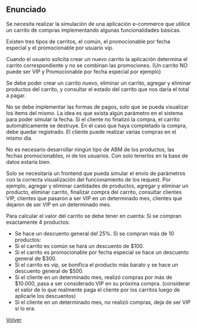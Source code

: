 ## Enunciado

Se necesita realizar la simulación de una aplicación e-commerce que utilice un carrito de compras implementando algunas funcionalidades básicas.

Existen tres tipos de carritos, el común, el promocionable por fecha especial y el promocionable por usuario vip.

Cuando el usuario solicita crear un nuevo carrito la aplicación determina el carrito correspondiente y no se combinan las promociones. (Un carrito NO puede ser VIP y
Promocionable por fecha especial por ejemplo)

Se debe poder crear un carrito nuevo, eliminar un carrito, agregar y eliminar productos del carrito, y consultar el estado del carrito que nos daría el total a pagar.

No se debe implementar las formas de pagos, solo que se pueda visualizar los ítems del mismo. La idea es que exista algún parámetro en el sistema para poder simular la fecha. Si el cliente
no finalizó la compra, el carrito automáticamente se destruye. En el caso que haya completado la compra, debe quedar registrado. El cliente puede realizar varias compras en el
mismo día.

No es necesario desarrollar ningún tipo de ABM de los productos, las fechas promocionables, ni de los usuarios. Con solo tenerlos en la base de datos estaría bien.

Solo se necesitaría un frontend que pueda simular el envío de parámetros con la correcta visualización del funcionamiento de los request. Por ejemplo, agregar y eliminar cantidades de
productos, agregar y eliminar un producto, eliminar carrito, finalizar compra del carrito, consultar clientes VIP, clientes que pasaron a ser VIP en un determinado mes, clientes que
dejaron de ser VIP en un determinado mes.

Para calcular el valor del carrito se debe tener en cuenta:
Si se compran exactamente 4 productos:
- Se hace un descuento general del 25%.
Si se compran más de 10 productos:
- Si el carrito es común se hará un descuento de $100.
- Si el carrito es promocionable por fecha especial se hace un descuento general de $300.
- Si el carrito es vip, se bonifica el producto más barato y se hace un descuento general de
$500.
- Si el cliente en un determinado mes, realizó compras por más de $10.000, pasa a ser
considerado VIP en su próxima compra. (considerar el valor de lo que realmente paga el
cliente por los carritos luego de aplicarle los descuentos)
- Si el cliente en un determinado mes, no realizó compras, deja de ser VIP si lo era.



[Volver](https://github.com/SantiagoCastellaniDev/ExamenTecnico/blob/main/README.md)
